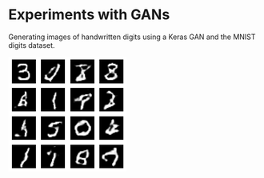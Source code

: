 # Experiments with GANs

Generating images of handwritten digits using a Keras GAN and the MNIST digits dataset.

![Generated digits](digits.png)
